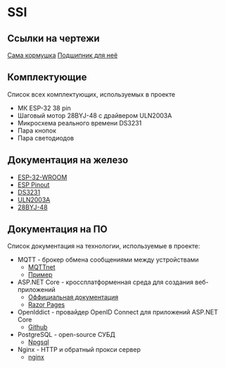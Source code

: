 # SSI

## Ссылки на чертежи

[Сама кормушка](https://www.thingiverse.com/thing:2959685/comments)
[Подшипник для неё](https://www.thingiverse.com/thing:4628063/comments)

## Комплектующие

Список всех комплектующих, используемых в проекте

- МК ESP-32 38 pin
- Шаговый мотор 28BYJ-48 с драйвером ULN2003A
- Микросхема реального времени DS3231
- Пара кнопок
- Пара светодиодов

## Документация на железо

- [ESP-32-WROOM](sources/esp32-wroom_datasheet.pdf)
- [ESP Pinout](sources/ESP-32-Dev-Kit-C-V2-Pinout.png)
- [DS3231](sources/04-DS3231SN-T-R.pdf)
- [ULN2003A](sources/ULN200xA.pdf)
- [28BYJ-48](sources/28BYJ-48.pdf)

## Документация на ПО

Список документация на технологии, используемые в проекте:

- MQTT - брокер обмена сообщениями между устройствами
  - [MQTTnet](https://github.com/dotnet/MQTTnet)
  - [Пример](https://voltiq.ru/cloud-mqtt-mosquitto-broker-access-anywhere-digital-ocean/)
- ASP.NET Core - кроссплатформенная среда для создания веб-приложений
  - [Оффициальная документация](https://learn.microsoft.com/ru-ru/aspnet/core/introduction-to-aspnet-core?view=aspnetcore-7.0)
  - [Razor Pages](https://learn.microsoft.com/ru-ru/aspnet/core/razor-pages/?view=aspnetcore-7.0&tabs=visual-studio)
- OpenIddict - провайдер OpenID Connect для приложений ASP.NET Core
  - [Github](https://github.com/openiddict/openiddict-core)
- PostgreSQL - open-source СУБД
  - [Npgsql](https://www.npgsql.org/efcore/)
- Nginx - HTTP и обратный прокси сервер
  - [nginx](https://nginx.org/ru/)
